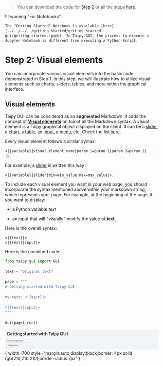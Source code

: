 > You can download the code for
<a href="./../src/step_02.py" download>Step 2</a> 
or all the steps <a href="./../src/src.zip" download>here</a>. 

!!! warning "For Notebooks"

    The "Getting Started" Notebook is available [here](../../../../getting_started/getting-started-gui/getting_started.ipynb). In Taipy GUI, the process to execute a Jupyter Notebook is different from executing a Python Script.

# Step 2: Visual elements

You can incorporate various visual elements into the basic code demonstrated in Step 1. 
In this step, we will illustrate how to utilize visual elements such as charts, sliders, tables, and more within the graphical interface.

## Visual elements

Taipy GUI can be considered as an **augmented** Markdown; it adds the concept of 
**[Visual elements](../../../../manuals/gui/viselements/index.md)** on top of all the Markdown syntax. A visual 
element is a Taipy graphical object displayed on the client. It can be a 
[slider](../../../../manuals/gui/viselements/slider.md), a 
[chart](../../../../manuals/gui/viselements/chart.md), a 
[table](../../../../manuals/gui/viselements/table.md), an 
[input](../../../../manuals/gui/viselements/input.md), a 
[menu](../../../../manuals/gui/viselements/menu.md), etc. Check the list 
[here]( ../../../../manuals/gui/viselements/controls.md).

Every visual element follows a similar syntax:

`<|{variable}|visual_element_name|param_1=param_1|param_2=param_2| ... |>`.

For example, a [slider](../../../../manuals/gui/viselements/slider.md) is written this way :

`<|{variable}|slider|min=min_value|max=max_value|>`.

To include each visual element you want in your web page, you should incorporate the syntax 
mentioned above within your markdown string, which represents your page. 
For example, at the beginning of the page, if you want to display:

- a Python variable *text*

- an input that will "visually" modify the value of __text__.

Here is the overall syntax:

```
<|{text}|>
<|{text}|input|>
```

Here is the combined code:

```python
from taipy.gui import Gui

text = "Original text"

page = """
# Getting started with Taipy GUI

My text: <|{text}|>

<|{text}|input|>
"""

Gui(page).run()
```

![Visual Elements](result.png){ width=700 style="margin:auto;display:block;border: 4px solid rgb(210,210,210);border-radius:7px" }
